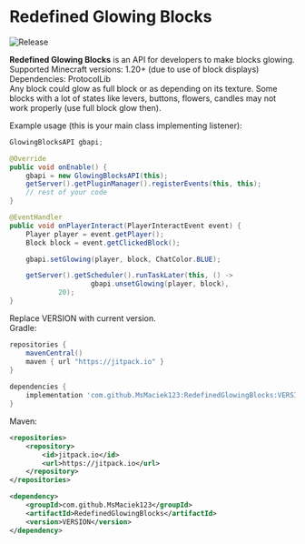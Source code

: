# Redefined Glowing Blocks
![Release](https://jitpack.io/v/MsMaciek123/RedefinedGlowingBlocks.svg)

**Redefined Glowing Blocks** is an API for developers to make blocks glowing. \
Supported Minecraft versions: 1.20+ (due to use of block displays) \
Dependencies: ProtocolLib \
Any block could glow as full block or as depending on its texture. Some blocks with a lot of states like levers, buttons, flowers, candles may not work properly (use full block glow then).

Example usage (this is your main class implementing listener):
```java
GlowingBlocksAPI gbapi;

@Override
public void onEnable() {
    gbapi = new GlowingBlocksAPI(this);
    getServer().getPluginManager().registerEvents(this, this);
    // rest of your code
}

@EventHandler
public void onPlayerInteract(PlayerInteractEvent event) {
    Player player = event.getPlayer();
    Block block = event.getClickedBlock();

    gbapi.setGlowing(player, block, ChatColor.BLUE);

    getServer().getScheduler().runTaskLater(this, () ->
                    gbapi.unsetGlowing(player, block),
            20);
}
```


Replace VERSION with current version. \
Gradle:
```gradle
repositories {
    mavenCentral()
    maven { url "https://jitpack.io" }
}
   
dependencies {
    implementation 'com.github.MsMaciek123:RedefinedGlowingBlocks:VERSION'
}
```

Maven:
```xml
<repositories>
    <repository>
        <id>jitpack.io</id>
        <url>https://jitpack.io</url>
    </repository>
</repositories>

<dependency>
    <groupId>com.github.MsMaciek123</groupId>
    <artifactId>RedefinedGlowingBlocks</artifactId>
    <version>VERSION</version>
</dependency>
```